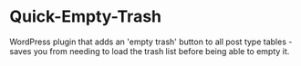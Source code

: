 Quick-Empty-Trash
=================

WordPress plugin that adds an 'empty trash' button to all post type tables - saves you from needing to load the trash list before being able to empty it.
